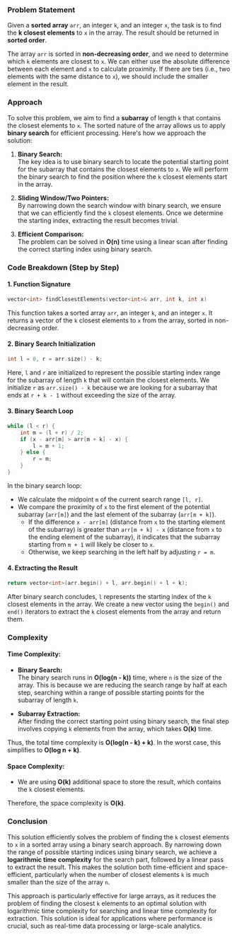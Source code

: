 ### Problem Statement

Given a **sorted array** `arr`, an integer `k`, and an integer `x`, the task is to find the **k closest elements** to `x` in the array. The result should be returned in **sorted order**.

The array `arr` is sorted in **non-decreasing order**, and we need to determine which `k` elements are closest to `x`. We can either use the absolute difference between each element and `x` to calculate proximity. If there are ties (i.e., two elements with the same distance to `x`), we should include the smaller element in the result.

### Approach

To solve this problem, we aim to find a **subarray** of length `k` that contains the closest elements to `x`. The sorted nature of the array allows us to apply **binary search** for efficient processing. Here's how we approach the solution:

1. **Binary Search:**  
   The key idea is to use binary search to locate the potential starting point for the subarray that contains the closest elements to `x`. We will perform the binary search to find the position where the `k` closest elements start in the array.

2. **Sliding Window/Two Pointers:**  
   By narrowing down the search window with binary search, we ensure that we can efficiently find the `k` closest elements. Once we determine the starting index, extracting the result becomes trivial.

3. **Efficient Comparison:**  
   The problem can be solved in **O(n)** time using a linear scan after finding the correct starting index using binary search.

### Code Breakdown (Step by Step)

#### 1. **Function Signature**
```cpp
vector<int> findClosestElements(vector<int>& arr, int k, int x)
```
This function takes a sorted array `arr`, an integer `k`, and an integer `x`. It returns a vector of the `k` closest elements to `x` from the array, sorted in non-decreasing order.

#### 2. **Binary Search Initialization**
```cpp
int l = 0, r = arr.size() - k;
```
Here, `l` and `r` are initialized to represent the possible starting index range for the subarray of length `k` that will contain the closest elements. We initialize `r` as `arr.size() - k` because we are looking for a subarray that ends at `r + k - 1` without exceeding the size of the array.

#### 3. **Binary Search Loop**
```cpp
while (l < r) {
    int m = (l + r) / 2;
    if (x - arr[m] > arr[m + k] - x) {
        l = m + 1;
    } else {
        r = m;
    }
}
```
In the binary search loop:
- We calculate the midpoint `m` of the current search range `[l, r]`.
- We compare the proximity of `x` to the first element of the potential subarray (`arr[m]`) and the last element of the subarray (`arr[m + k]`).
  - If the difference `x - arr[m]` (distance from `x` to the starting element of the subarray) is greater than `arr[m + k] - x` (distance from `x` to the ending element of the subarray), it indicates that the subarray starting from `m + 1` will likely be closer to `x`.
  - Otherwise, we keep searching in the left half by adjusting `r = m`.

#### 4. **Extracting the Result**
```cpp
return vector<int>(arr.begin() + l, arr.begin() + l + k);
```
After binary search concludes, `l` represents the starting index of the `k` closest elements in the array. We create a new vector using the `begin()` and `end()` iterators to extract the `k` closest elements from the array and return them.

### Complexity

#### Time Complexity:
- **Binary Search:**  
  The binary search runs in **O(log(n - k))** time, where `n` is the size of the array. This is because we are reducing the search range by half at each step, searching within a range of possible starting points for the subarray of length `k`.
  
- **Subarray Extraction:**  
  After finding the correct starting point using binary search, the final step involves copying `k` elements from the array, which takes **O(k)** time.

Thus, the total time complexity is **O(log(n - k) + k)**. In the worst case, this simplifies to **O(log n + k)**.

#### Space Complexity:
- We are using **O(k)** additional space to store the result, which contains the `k` closest elements.

Therefore, the space complexity is **O(k)**.

### Conclusion

This solution efficiently solves the problem of finding the `k` closest elements to `x` in a sorted array using a binary search approach. By narrowing down the range of possible starting indices using binary search, we achieve a **logarithmic time complexity** for the search part, followed by a linear pass to extract the result. This makes the solution both time-efficient and space-efficient, particularly when the number of closest elements `k` is much smaller than the size of the array `n`.

This approach is particularly effective for large arrays, as it reduces the problem of finding the closest `k` elements to an optimal solution with logarithmic time complexity for searching and linear time complexity for extraction. This solution is ideal for applications where performance is crucial, such as real-time data processing or large-scale analytics.